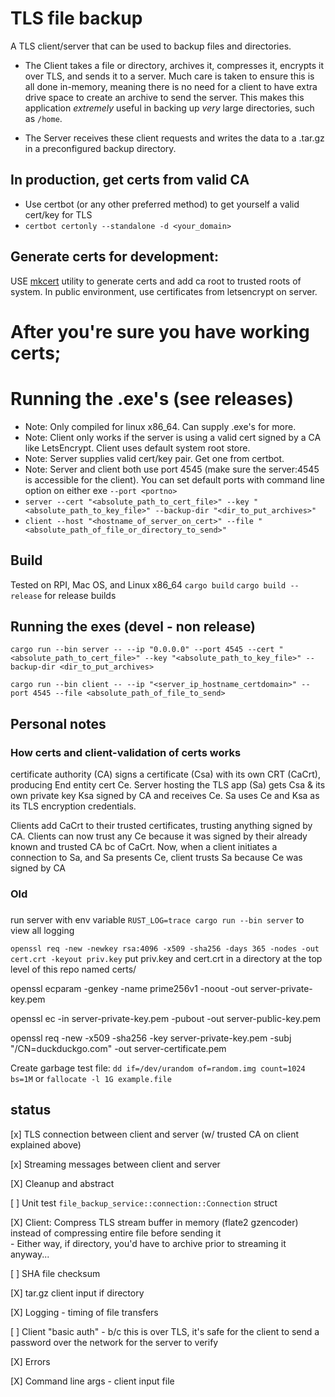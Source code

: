 # TLS file backup
A TLS client/server that can be used to backup files and directories.<br>
- The Client takes a file or directory, archives it, compresses it, encrypts it over TLS, and sends it to a server.
    Much care is taken to ensure this is all done in-memory, meaning there is no need for a client to have extra drive space to create an archive to send the server.
    This makes this application *extremely* useful in backing up *very* large directories, such as `/home`.

- The Server receives these client requests and writes the data to a .tar.gz in a preconfigured backup directory.


## In production, get certs from valid CA
- Use certbot (or any other preferred method) to get yourself a valid cert/key for TLS
- `certbot certonly --standalone -d <your_domain>`
## Generate certs for development:
USE [mkcert](https://github.com/FiloSottile/mkcert) utility to generate certs and add ca root to trusted roots of system.
In public environment, use certificates from letsencrypt on server.


# After you're sure you have working certs;
# Running the .exe's (see releases)
- Note: Only compiled for linux x86_64. Can supply .exe's for more.
- Note: Client only works if the server is using a valid cert signed by a CA like LetsEncrypt. Client uses default system root store.
- Note: Server supplies valid cert/key pair. Get one from certbot.
- Note: Server and client both use port 4545 (make sure the server:4545 is accessible for the client).
        You can set default ports with command line option on either exe `--port <portno>`
- `server --cert "<absolute_path_to_cert_file>" --key "<absolute_path_to_key_file>" --backup-dir "<dir_to_put_archives>"`
- `client --host "<hostname_of_server_on_cert>" --file "<absolute_path_of_file_or_directory_to_send>"`


## Build
Tested on RPI, Mac OS, and Linux x86_64
`cargo build` `cargo build --release` for release builds
## Running the exes (devel - non release)
`cargo run --bin server -- --ip "0.0.0.0" --port 4545 --cert "<absolute_path_to_cert_file>" --key "<absolute_path_to_key_file>" --backup-dir <dir_to_put_archives>`

`cargo run --bin client -- --ip "<server_ip_hostname_certdomain>" --port 4545 --file <absolute_path_of_file_to_send>`

## Personal notes
### How certs and client-validation of certs works
certificate authority (CA) signs a certificate (Csa) with its own CRT (CaCrt), producing End entity cert Ce.
Server hosting the TLS app (Sa) gets Csa & its own private key Ksa signed by CA and receives Ce.
Sa uses Ce and Ksa as its TLS encryption credentials.

Clients add CaCrt to their trusted certificates, trusting anything signed by CA.
Clients can now trust any Ce because it was signed by their already known and trusted CA bc of CaCrt.
Now, when a client initiates a connection to Sa, and Sa presents Ce, client trusts Sa because Ce was signed by CA



### Old 
### 

run server with env variable `RUST_LOG=trace cargo run --bin server` to view all logging

`openssl req -new -newkey rsa:4096 -x509 -sha256 -days 365 -nodes -out cert.crt -keyout priv.key`
put priv.key and cert.crt in a directory at the top level of this repo named certs/



openssl ecparam -genkey -name prime256v1 -noout -out server-private-key.pem

openssl ec -in server-private-key.pem -pubout -out server-public-key.pem

openssl req -new -x509 -sha256 -key server-private-key.pem -subj "/CN=duckduckgo.com" -out server-certificate.pem

Create garbage test file: `dd if=/dev/urandom of=random.img count=1024 bs=1M` or `fallocate -l 1G example.file`

## status
[x] TLS connection between client and server (w/ trusted CA on client explained above)

[x] Streaming messages between client and server

[X] Cleanup and abstract

[ ] Unit test `file_backup_service::connection::Connection` struct

[X] Client: Compress TLS stream buffer in memory (flate2 gzencoder) instead of compressing entire file before sending it<br>
        - Either way, if directory, you'd have to archive prior to streaming it anyway...

[ ] SHA file checksum

[X] tar.gz client input if directory

[X] Logging
    - timing of file transfers

[ ] Client "basic auth"
    - b/c this is over TLS, it's safe for the client to send a password over the network for the server to verify

[X] Errors

[X] Command line args
    - client input file


